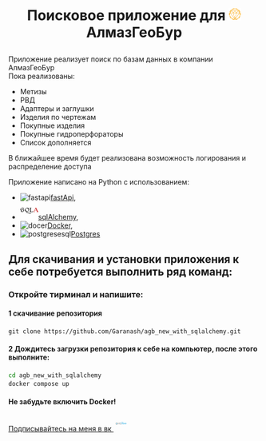 # <p style="text-align: center;"> Поисковое приложение для <img src="./agb-application/static/images/123.png" width="25px" >  <b>АлмазГеоБур</b> </p>

Приложение реализует поиск по базам данных в компании АлмазГеоБур
<br>
Пока реализованы:

- Метизы
- РВД
- Адаптеры и заглушки
- Изделия по чертежам
- Покупные изделия
- Покупные гидроперфораторы
- Список дополняется

В ближайшее время будет реализована возможность логирования и распределение доступа

Приложение написано на Python с использованием:

- <img src="https://cdn.jsdelivr.net/gh/devicons/devicon@latest/icons/fastapi/fastapi-original.svg"  width="36" height="36" alt="fastapi"/>[fastApi](https://fastapi.tiangolo.com/),
- <img src="https://raw.githubusercontent.com/devicons/devicon/ca28c779441053191ff11710fe24a9e6c23690d6/icons/sqlalchemy/sqlalchemy-original.svg"  width="36" height="36" alt="sqla"/>[sqlAlchemy](https://www.sqlalchemy.org/),
- <img src="https://cdn.jsdelivr.net/gh/devicons/devicon@latest/icons/docker/docker-plain.svg"  width="36" height="36" alt="docer"/>[Docker](https://www.docker.com/),
- <img src="https://cdn.jsdelivr.net/gh/devicons/devicon@latest/icons/postgresql/postgresql-plain.svg"  width="36" height="36" alt="postgresesql"/>[Postgres](https://www.postgresql.org/)

## Для скачивания и установки приложения к себе потребуется выполнить ряд команд:

### Откройте тирминал и напишите:

#### 1 скачивание репозитория

```commandline
git clone https://github.com/Garanash/agb_new_with_sqlalchemy.git
```

#### 2 Дождитесь загрузки репозитория к себе на компьютер, после этого выполните:

```bash 
cd agb_new_with_sqlalchemy
docker compose up
```

#### Не забудьте включить Docker!

[Подписывайтесь на меня в вк <svg xmlns="http://www.w3.org/2000/svg" xmlns:xlink="http://www.w3.org/1999/xlink" version="1.0" id="Layer_1" x="0px" y="0px" viewBox="0 0 280 300" enable-background="new 0 0 280 300" xml:space="preserve" width="30px">
<g>
</g>
<g>
<path fill-rule="evenodd" clip-rule="evenodd" fill="#313131" d="M53.85,135.15c-10.53,0.03-19.04,8.58-19.01,19.11   s8.58,19.04,19.11,19.01c10.51-0.03,19.02-8.56,19.01-19.07C72.94,143.66,64.38,135.13,53.85,135.15z M53.85,171.28   c-9.43-0.02-17.05-7.68-17.03-17.11c0.02-9.43,7.68-17.05,17.11-17.03c9.41,0.02,17.03,7.65,17.03,17.06   C70.95,163.64,63.29,171.28,53.85,171.28L53.85,171.28z"/>
<path fill="#313131" d="M77.58,168.28h2.44v-14.7c0-5.28,3.84-9.08,8.82-9.08c5.13,0,8.07,3.44,8.07,8.66v15.1h2.44v-15.53   c0-6.08-3.74-10.47-10.17-10.47c-4.63,0-7.48,2.34-9.17,5.33v-4.74h-2.44L77.58,168.28z M108.47,131.89h2.44v36.38h-2.44V131.89z    M123.62,176.4c3.64,0,6.23-1.9,8.47-7.23l11.02-26.32h-2.69l-9.17,22.73l-10.57-22.73h-2.84l12.2,25.27   c-1.89,4.43-3.64,5.98-6.28,5.98c-1.5,0.06-2.99-0.27-4.33-0.95l-0.85,2.15C120.15,176.05,121.88,176.43,123.62,176.4z"/>
<path fill="#2AACE2" d="M169.95,141.23c0.71-1.09,1.43-2.22,2.16-3.4c0.73-1.18,1.39-2.32,1.99-3.4c0.6-1.09,1.09-2.06,1.47-2.93   c0.32-0.63,0.52-1.32,0.58-2.03c0.03-0.99-0.3-1.97-0.92-2.74c-0.66-0.78-1.49-1.4-2.42-1.82c-1.09-0.5-2.24-0.84-3.42-1.01   c-1.32-0.2-2.65-0.3-3.98-0.3c-4.48-0.04-8.96,0.45-13.33,1.43c-3.82,0.87-7.55,2.1-11.14,3.68c-3.1,1.36-6.06,3.02-8.83,4.95   c-2.27,1.58-4.43,3.34-6.44,5.24c-1.47,1.37-2.79,2.89-3.94,4.54c-0.89,1.36-1.33,2.34-1.33,2.93c-0.02,0.72,0.21,1.42,0.64,1.99   c0.38,0.51,0.86,0.94,1.41,1.26c0.42,0.26,0.91,0.39,1.41,0.37c0.41-0.05,0.64-0.26,0.64-0.66c0-0.77,0.48-1.89,1.45-3.36   c1.2-1.74,2.59-3.36,4.13-4.81c2.02-1.93,4.18-3.71,6.46-5.33c5.58-3.96,11.84-6.87,18.47-8.58c3.67-0.94,7.45-1.4,11.25-1.38   c0.96-0.04,1.91,0.09,2.83,0.39c0.58,0.19,1.1,0.52,1.52,0.96c0.31,0.36,0.52,0.79,0.6,1.26c0.07,0.42,0.11,0.85,0.11,1.28   c-0.05,0.78-0.25,1.54-0.6,2.25c-0.46,1.04-0.98,2.06-1.56,3.04c-0.64,1.1-1.36,2.23-2.14,3.4s-1.56,2.27-2.32,3.3   c-3.06,0.37-6.09,0.95-9.08,1.73c-2.34,0.61-4.61,1.45-6.78,2.5c-1.59,0.75-3.03,1.77-4.26,3.02c-0.98,1.07-1.48,2.16-1.48,3.27   c-0.01,0.62,0.13,1.23,0.41,1.78c0.21,0.43,0.52,0.8,0.9,1.09c0.25,0.21,0.58,0.3,0.9,0.26c0.28-0.06,0.41-0.3,0.41-0.73   c0-0.41,0.36-1.03,1.09-1.82c0.96-0.97,2.02-1.83,3.17-2.57c1.63-1.06,3.34-1.98,5.12-2.76c2.28-1.01,4.64-1.82,7.06-2.42   c-1.71,2.23-3.43,4.42-5.16,6.57c-1.72,2.15-3.28,4.24-4.67,6.27c-1.27,1.84-2.4,3.78-3.36,5.8c-0.79,1.59-1.23,3.34-1.28,5.12   c-0.01,0.71,0.1,1.42,0.3,2.1c0.17,0.61,0.44,1.19,0.79,1.71c0.3,0.46,0.68,0.85,1.13,1.16c0.39,0.27,0.85,0.41,1.32,0.41   c0.25,0.01,0.5-0.08,0.68-0.26c0.17-0.18,0.29-0.4,0.34-0.64c0.06-0.28,0.1-0.57,0.11-0.85v-0.9c0-1.54,0.49-3.37,1.48-5.48   c1.12-2.35,2.37-4.63,3.77-6.83c1.52-2.44,3.21-4.97,5.07-7.6c1.86-2.63,3.67-5.22,5.43-7.79c2.97-0.44,5.98-0.66,8.99-0.64   c0.63-0.02,1.26,0.06,1.86,0.24c0.42,0.13,0.83,0.28,1.24,0.45c0.21,0.11,0.43,0.19,0.66,0.26c0.13,0.02,0.19-0.09,0.19-0.34   c-0.01-0.74-0.32-1.45-0.85-1.97c-0.57-0.6-1.44-0.9-2.61-0.9C174.89,140.98,172.34,141.06,169.95,141.23L169.95,141.23z"/>
<path fill="#2AACE2" d="M199.41,150.03c-0.76,1.01-1.6,2.13-2.55,3.36c-0.94,1.23-1.94,2.48-3,3.75c-1.06,1.27-2.08,2.43-3.06,3.47   c-0.85,0.91-1.75,1.77-2.7,2.57c-0.83,0.67-1.47,1.01-1.95,1.01c-0.66,0-0.95-0.31-0.9-0.94c0.13-0.82,0.41-1.61,0.83-2.33   c0.48-0.94,1.08-1.96,1.81-3.06c0.73-1.11,1.44-2.15,2.14-3.1s1.3-1.77,1.79-2.44c0.3-0.34,0.55-0.73,0.75-1.13   c0-0.11-0.09-0.24-0.26-0.36c-0.2-0.15-0.42-0.27-0.64-0.38c-0.26-0.13-0.53-0.25-0.83-0.36c-0.27-0.11-0.54-0.2-0.83-0.26   c0.29-0.75,0.45-1.55,0.47-2.36c0.01-0.69-0.07-1.39-0.24-2.06c-0.14-0.59-0.39-1.14-0.75-1.63c-0.35-0.46-0.82-0.83-1.35-1.07   c-0.65-0.27-1.36-0.4-2.06-0.38c-1.6,0-3.19,0.32-4.67,0.94c-1.5,0.64-2.9,1.48-4.17,2.5c-1.31,1.06-2.5,2.25-3.55,3.57   c-1.03,1.28-1.94,2.65-2.74,4.09c-0.72,1.3-1.3,2.68-1.75,4.1c-0.38,1.16-0.59,2.37-0.62,3.59c-0.03,1.08,0.16,2.16,0.56,3.17   c0.32,0.78,0.81,1.49,1.43,2.06c0.55,0.51,1.2,0.89,1.91,1.13c0.62,0.22,1.27,0.33,1.92,0.34c0.84,0,1.66-0.23,2.38-0.66   c0.72-0.41,1.39-0.89,2-1.46c0.68-0.66,1.29-1.39,1.8-2.18c-0.09,0.73-0.05,1.47,0.13,2.18c0.15,0.56,0.46,1.07,0.88,1.48   c0.44,0.45,1.15,0.66,2.12,0.66c0.74,0,1.64-0.39,2.69-1.16c1.2-0.89,2.32-1.88,3.36-2.95c1.19-1.2,2.4-2.54,3.66-4.04   c1.25-1.5,2.44-2.97,3.55-4.41c1.11-1.44,2.13-2.79,3.04-4.04c0.91-1.26,1.63-2.24,2.14-2.95c0.11-0.14,0.15-0.32,0.13-0.49   c-0.02-0.14-0.11-0.26-0.24-0.32c-0.15-0.06-0.31-0.07-0.47-0.04c-0.2,0.04-0.38,0.16-0.49,0.34   C200.73,148.25,200.16,149.01,199.41,150.03L199.41,150.03z M173.07,164.15c-0.22-1.26-0.16-2.55,0.17-3.79   c0.41-1.7,0.99-3.35,1.73-4.92c0.8-1.74,1.78-3.39,2.92-4.92c1.05-1.44,2.32-2.72,3.75-3.79c1.19-0.95,2.67-1.49,4.19-1.52   c0.52-0.04,1.01,0.2,1.31,0.62c0.29,0.48,0.43,1.04,0.41,1.6c0,0.92-0.2,1.84-0.6,2.67c-0.37,0.79-0.8,1.54-1.3,2.25   c-0.39,0.56-0.82,1.1-1.29,1.6c-0.23,0.21-0.42,0.44-0.58,0.71c0.06,0.17,0.16,0.33,0.28,0.47c0.19,0.27,0.4,0.53,0.62,0.77   c-0.77,1.1-1.57,2.23-2.42,3.4c-0.79,1.09-1.64,2.14-2.55,3.14c-0.76,0.86-1.61,1.63-2.52,2.31c-0.67,0.54-1.49,0.85-2.35,0.9   C173.89,165.68,173.3,165.17,173.07,164.15z"/>
<path fill="#2AACE2" d="M211.49,166.66c1.22-0.88,2.36-1.87,3.4-2.95c1.19-1.2,2.39-2.54,3.61-4.04c1.22-1.5,2.38-2.97,3.47-4.41   c1.08-1.44,2.07-2.79,2.95-4.04c0.89-1.26,1.58-2.24,2.1-2.95c0.11-0.14,0.15-0.32,0.13-0.49c-0.02-0.14-0.11-0.26-0.24-0.32   c-0.15-0.06-0.31-0.07-0.47-0.04c-0.2,0.04-0.38,0.16-0.49,0.34c-0.37,0.51-0.94,1.27-1.69,2.29c-0.76,1.01-1.6,2.13-2.55,3.36   c-0.94,1.23-1.94,2.48-3,3.75s-2.08,2.43-3.06,3.47c-0.85,0.91-1.75,1.77-2.7,2.57c-0.83,0.67-1.47,1.01-1.95,1.01   c-0.57,0-0.88-0.19-0.94-0.56c-0.02-0.53,0.1-1.06,0.36-1.52c0.39-0.79,0.84-1.54,1.35-2.25c0.6-0.86,1.25-1.77,1.95-2.74   c0.7-0.97,1.41-1.98,2.14-3.02c0.73-1.04,1.39-2.06,1.99-3.06c0.56-0.93,1.05-1.89,1.47-2.89c0.35-0.77,0.55-1.6,0.58-2.44   c0.05-0.89-0.17-1.77-0.64-2.52c-0.43-0.6-1.13-0.9-2.1-0.9c-1.03,0.03-2.04,0.31-2.93,0.83c-1.1,0.6-2.14,1.31-3.1,2.12   c-1.03,0.86-2.02,1.77-2.95,2.74c-0.94,0.97-1.79,1.88-2.52,2.74s-1.35,1.56-1.82,2.12c-0.23,0.31-0.49,0.59-0.79,0.83   c-0.09,0,0.04-0.31,0.36-0.94c0.33-0.63,0.71-1.37,1.16-2.24c0.44-0.87,0.85-1.78,1.24-2.74c0.33-0.78,0.52-1.62,0.56-2.48   c0.02-0.61-0.19-1.2-0.6-1.65c-0.37-0.41-0.81-0.73-1.3-0.97c-0.4-0.2-0.84-0.31-1.28-0.34c-0.38,0-0.58,0.04-0.58,0.15   c-0.07,1.26-0.37,2.5-0.88,3.66c-0.65,1.65-1.39,3.26-2.2,4.84c-0.88,1.72-1.84,3.47-2.87,5.24s-1.99,3.39-2.88,4.85   c-0.88,1.44-1.62,2.63-2.2,3.55c-0.34,0.48-0.64,0.98-0.89,1.51c0.03,0.15,0.09,0.29,0.19,0.41c0.16,0.22,0.36,0.41,0.58,0.58   c0.28,0.21,0.58,0.38,0.9,0.51c0.35,0.15,0.73,0.22,1.11,0.21c0.23,0,0.64-0.32,1.24-0.96s1.3-1.49,2.14-2.55   c0.84-1.06,1.78-2.26,2.82-3.61c1.04-1.35,2.11-2.74,3.21-4.15c1.1-1.42,2.21-2.79,3.34-4.15c1.13-1.36,2.21-2.56,3.23-3.61   c0.88-0.92,1.82-1.77,2.83-2.55c0.85-0.64,1.57-0.96,2.14-0.96c0.71,0,0.97,0.29,0.79,0.88c-0.32,0.83-0.76,1.61-1.3,2.31   c-0.68,0.96-1.53,2.07-2.52,3.34c-1,1.27-1.95,2.58-2.87,3.94c-0.88,1.3-1.67,2.67-2.35,4.09c-0.61,1.19-0.95,2.51-0.99,3.85   c-0.04,0.72,0.07,1.43,0.34,2.1c0.22,0.55,0.58,1.03,1.03,1.41c0.6,0.47,1.34,0.69,2.1,0.64   C209.46,167.81,210.41,167.43,211.49,166.66L211.49,166.66z"/>
<path fill="#2AACE2" d="M242.8,149.37c-0.5,0.68-1.07,1.46-1.71,2.33s-1.33,1.79-2.06,2.76c-0.74,0.97-1.5,1.92-2.27,2.83   c-0.77,0.91-1.52,1.77-2.24,2.57c-0.64,0.72-1.33,1.39-2.06,2.01c0.15-0.48,0.25-0.98,0.32-1.48c0.07-0.5,0.11-1.01,0.11-1.52   c0-1.23-0.12-2.45-0.34-3.66c-0.23-1.21-0.48-2.44-0.75-3.68c-0.27-1.24-0.52-2.48-0.75-3.75c-0.23-1.26-0.34-2.53-0.34-3.81   c-0.02-0.79,0.16-1.57,0.51-2.27c0.32-0.62,0.69-1.21,1.11-1.76c0.41-0.51,0.77-0.97,1.11-1.39c0.3-0.31,0.48-0.71,0.52-1.13   c-0.02-0.26-0.16-0.49-0.38-0.62c-0.29-0.19-0.64-0.29-0.99-0.28c-0.87,0.01-1.72,0.18-2.52,0.51c-1.72,0.69-3.13,1.96-4,3.59   c-0.44,0.82-0.66,1.73-0.66,2.66c0.03,1.13,0.15,2.25,0.36,3.36c0.24,1.41,0.5,2.94,0.77,4.58s0.49,3.3,0.64,4.95   c0.15,1.51,0.15,3.03,0,4.54c-0.09,1.17-0.45,2.3-1.07,3.3c-0.57,0.86-1.47,1.28-2.7,1.28s-2.06-0.32-2.55-0.96   c-0.48-0.6-0.75-1.35-0.75-2.12c0.02-0.33-0.07-0.65-0.26-0.92c-0.12-0.19-0.33-0.3-0.56-0.3c-0.24,0.04-0.45,0.19-0.56,0.41   c-0.2,0.37-0.29,0.78-0.26,1.2c0.01,0.63,0.11,1.25,0.32,1.84c0.21,0.61,0.55,1.17,0.99,1.65c0.48,0.51,1.05,0.92,1.69,1.2   c0.77,0.33,1.6,0.49,2.44,0.47h0.64c1.45-0.03,2.87-0.42,4.13-1.16c1.48-0.83,2.87-1.82,4.13-2.95c1.39-1.25,2.69-2.6,3.89-4.04   c1.23-1.46,2.38-2.92,3.45-4.37c1.07-1.45,2.02-2.8,2.87-4.04c0.84-1.25,1.52-2.24,2.03-2.95c0.11-0.14,0.14-0.32,0.1-0.49   c-0.03-0.14-0.12-0.26-0.26-0.32c-0.14-0.06-0.3-0.07-0.45-0.04c-0.2,0.05-0.37,0.17-0.47,0.34   C243.69,148.15,243.3,148.69,242.8,149.37L242.8,149.37z"/>
<path fill="#2AACE2" d="M61.77,152.97v-1.56c0-1.87-0.76-3.65-2.1-4.95c-1.34-1.32-3.15-2.07-5.03-2.06h-1.28   c-1.88,0-3.69,0.74-5.02,2.06c-1.34,1.3-2.09,3.09-2.09,4.95v1.56l-0.88,1.59v2.29c0,2.07,0.84,4.05,2.33,5.5   c1.5,1.47,3.51,2.29,5.61,2.29h1.42c2.09,0,4.1-0.82,5.59-2.29c1.49-1.44,2.33-3.43,2.33-5.5v-2.29L61.77,152.97z M54.84,160v1.84   c0,0.27-0.14,0.53-0.37,0.68h-0.35c-0.04,0.01-0.08,0.01-0.12,0h-0.08c-0.03,0-0.07,0-0.1,0h-0.16c-0.23-0.15-0.38-0.41-0.38-0.69   V160c-1.13-0.44-1.68-1.7-1.25-2.83c0.33-0.85,1.16-1.41,2.07-1.39h0.05c1.21-0.02,2.2,0.95,2.22,2.15   c0.01,0.91-0.54,1.74-1.39,2.07H54.84z M58.59,153.02h-9.16v-1.6c0-1.03,0.42-2.02,1.16-2.74c0.74-0.73,1.74-1.15,2.78-1.15h1.28   c1.04,0,2.04,0.42,2.78,1.15c0.74,0.72,1.16,1.7,1.16,2.74L58.59,153.02z"/>
</g>
</svg>](https://vk.com/garanash)   
